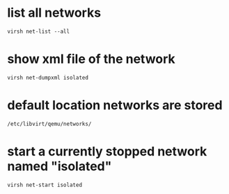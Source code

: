 # list all networks
`virsh net-list --all`

# show xml file of the network
`virsh net-dumpxml isolated`

# default location networks are stored
`/etc/libvirt/qemu/networks/`

# start a currently stopped network named "isolated"
`virsh net-start isolated`
